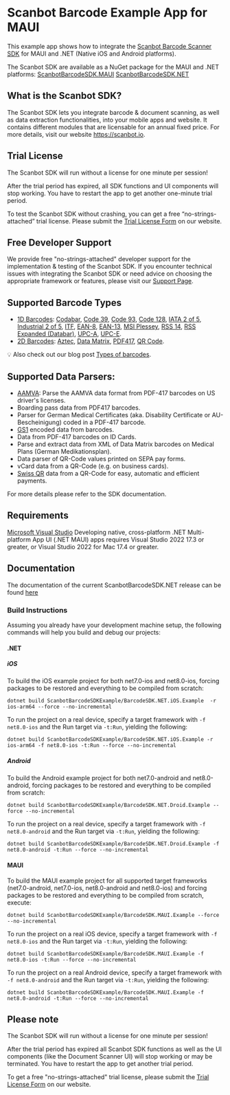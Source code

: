# Scanbot Barcode Example App for MAUI

This example app shows how to integrate the [Scanbot Barcode Scanner SDK](https://scanbot.io/products/barcode-software/barcode-sdk/) for MAUI and .NET (Native iOS and Android platforms).

The Scanbot SDK are available as a NuGet package for the MAUI and .NET platforms:
[ScanbotBarcodeSDK.MAUI](https://www.nuget.org/packages/ScanbotBarcodeSDK.MAUI)
[ScanbotBarcodeSDK.NET](https://www.nuget.org/packages/ScanbotBarcodeSDK.NET)

## What is the Scanbot SDK?

The Scanbot SDK lets you integrate barcode & document scanning, as well as data extraction functionalities, into your mobile apps and website. It contains different modules that are licensable for an annual fixed price. For more details, visit our website https://scanbot.io.


## Trial License

The Scanbot SDK will run without a license for one minute per session!

After the trial period has expired, all SDK functions and UI components will stop working. You have to restart the app to get another one-minute trial period.

To test the Scanbot SDK without crashing, you can get a free “no-strings-attached” trial license. Please submit the [Trial License Form](https://scanbot.io/trial/) on our website.

## Free Developer Support

We provide free "no-strings-attached" developer support for the implementation & testing of the Scanbot SDK.
If you encounter technical issues with integrating the Scanbot SDK or need advice on choosing the appropriate
framework or features, please visit our [Support Page](https://docs.scanbot.io/support/).

## Supported Barcode Types

- [1D Barcodes](https://scanbot.io/products/barcode-software/1d-barcode-scanner/): [Codabar](https://scanbot.io/en/sdk/scanner-sdk/barcode-scanner-sdk/codabar), [Code 39](https://scanbot.io/en/sdk/scanner-sdk/barcode-scanner-sdk/code-39), [Code 93](https://scanbot.io/products/barcode-software/1d-barcode-scanner/code-93/), [Code 128](https://scanbot.io/products/barcode-software/1d-barcode-scanner/code-128/), [IATA 2 of 5](https://scanbot.io/products/barcode-software/1d-barcode-scanner/standard-2-of-5/), [Industrial 2 of 5](https://scanbot.io/products/barcode-software/1d-barcode-scanner/industrial-2-of-5/), [ITF](https://scanbot.io/en/sdk/scanner-sdk/barcode-scanner-sdk/itf), [EAN-8](https://scanbot.io/en/sdk/scanner-sdk/barcode-scanner-sdk/ean-code), [EAN-13](https://scanbot.io/en/sdk/scanner-sdk/barcode-scanner-sdk/ean-code), [MSI Plessey](https://scanbot.io/en/sdk/scanner-sdk/barcode-scanner-sdk/msi-plessey), [RSS 14](https://scanbot.io/products/barcode-software/1d-barcode-scanner/gs1-databar/), [RSS Expanded (Databar)](https://scanbot.io/products/barcode-software/1d-barcode-scanner/gs1-databar/), [UPC-A](https://scanbot.io/products/barcode-software/1d-barcode-scanner/upc/), [UPC-E](https://scanbot.io/en/sdk/scanner-sdk/barcode-scanner-sdk/upc-code).
- [2D Barcodes](https://scanbot.io/products/barcode-software/2d-barcode-scanner/): [Aztec](https://scanbot.io/en/sdk/scanner-sdk/barcode-scanner-sdk/aztec), [Data Matrix](https://scanbot.io/en/sdk/scanner-sdk/barcode-scanner-sdk/datamatrix), [PDF417](https://scanbot.io/products/barcode-software/2d-barcode-scanner/pdf417/), [QR Code](https://scanbot.io/products/barcode-software/2d-barcode-scanner/qr-code/).

💡 Also check out our blog post [Types of barcodes](https://scanbot.io/blog/types-of-barcodes/).


## Supported Data Parsers:

- [AAMVA](https://scanbot.io/blog/drivers-license-barcode-parser/): Parse the AAMVA data format from PDF-417 barcodes on US driver's licenses.
- Boarding pass data from PDF417 barcodes.
- Parser for German Medical Certificates (aka. Disability Certificate or AU-Bescheinigung) coded in a PDF-417 barcode.
- [GS1](https://scanbot.io/products/barcode-software/1d-barcode-scanner/gs1-databar/) encoded data from barcodes.
- Data from PDF-417 barcodes on ID Cards.
- Parse and extract data from XML of Data Matrix barcodes on Medical Plans (German Medikationsplan).
- Data parser of QR-Code values printed on SEPA pay forms.
- vCard data from a QR-Code (e.g. on business cards).
- [Swiss QR](https://scanbot.io/products/barcode-software/2d-barcode-scanner/swiss-qr/) data from a QR-Code for easy, automatic and efficient payments.

For more details please refer to the SDK documentation.


## Requirements
[Microsoft Visual Studio](https://www.visualstudio.com)
Developing native, cross-platform .NET Multi-platform App UI (.NET MAUI) apps requires Visual Studio 2022 17.3 or greater, or Visual Studio 2022 for Mac 17.4 or greater.


## Documentation
The documentation of the current ScanbotBarcodeSDK.NET release can be found [here](https://docs.scanbot.io/barcode-scanner-sdk/maui/introduction/)

### Build Instructions

Assuming you already have your development machine setup, the following commands will help you build and debug our projects:

#### .NET
##### iOS

To build the iOS example project for both net7.0-ios and net8.0-ios, forcing packages to be restored and everything to be compiled from scratch:

```dotnet build ScanbotBarcodeSDKExample/BarcodeSDK.NET.iOS.Example  -r ios-arm64 --force --no-incremental```

To run the project on a real device, specify a target framework with `-f net8.0-ios` and the Run target via `-t:Run`, yielding the following:

```dotnet build ScanbotBarcodeSDKExample/BarcodeSDK.NET.iOS.Example -r ios-arm64 -f net8.0-ios -t:Run --force --no-incremental```

##### Android
To build the Android example project for both net7.0-android and net8.0-android, forcing packages to be restored and everything to be compiled from scratch:

```dotnet build ScanbotBarcodeSDKExample/BarcodeSDK.NET.Droid.Example --force --no-incremental```

To run the project on a real device, specify a target framework with `-f net8.0-android` and the Run target via `-t:Run`, yielding the following:

```dotnet build ScanbotBarcodeSDKExample/BarcodeSDK.NET.Droid.Example -f net8.0-android -t:Run --force --no-incremental```

#### MAUI

To build the MAUI example project for all supported target frameworks (net7.0-android, net7.0-ios, net8.0-android and net8.0-ios) and forcing packages to be restored and everything to be compiled from scratch, execute:

```dotnet build ScanbotBarcodeSDKExample/BarcodeSDK.MAUI.Example --force --no-incremental```

To run the project on a real iOS device, specify a target framework with `-f net8.0-ios` and the Run target via `-t:Run`, yielding the following:

```dotnet build ScanbotBarcodeSDKExample/BarcodeSDK.MAUI.Example -f net8.0-ios -t:Run --force --no-incremental```

To run the project on a real Android device, specify a target framework with `-f net8.0-android` and the Run target via `-t:Run`, yielding the following:

```dotnet build ScanbotBarcodeSDKExample/BarcodeSDK.MAUI.Example -f net8.0-android -t:Run --force --no-incremental```

## Please note

The Scanbot SDK will run without a license for one minute per session!

After the trial period has expired all Scanbot SDK functions as well as the UI components (like the Document Scanner UI) will stop working or may be terminated.
You have to restart the app to get another trial period.

To get a free "no-strings-attached" trial license, please submit the [Trial License Form](https://scanbot.io/trial/) on our website.
